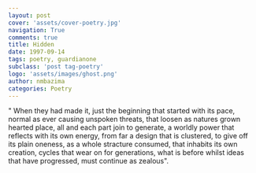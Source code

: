 ```yaml
---
layout: post
cover: 'assets/cover-poetry.jpg'
navigation: True
comments: true
title: Hidden
date: 1997-09-14
tags: poetry, guardianone
subclass: 'post tag-poetry'
logo: 'assets/images/ghost.png'
author: nmbazima
categories: Poetry
---
```

" When they had made it, just the beginning that started with its pace, normal as ever causing unspoken threats, that loosen as natures grown hearted place, all and each part join to generate, a worldly power that reflects with its own energy, from far a design that is clustered, to give off its plain oneness, as a whole stracture consumed, that inhabits its own creation, cycles that wear on for generations, what is before whilst ideas that have progressed, must continue as zealous".